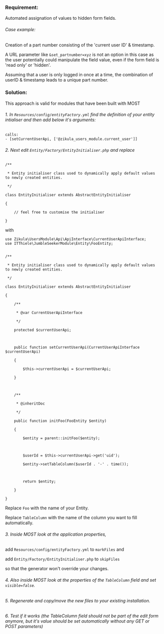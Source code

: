 ### Requirement:

Automated assignation of values to hidden form fields.

###### Case example:

Creation of a part number consisting of the 'current user ID' & timestamp.

A URL parameter like `&set_partnumber=xyz` is not an option in this case as the user potentially could manipulate the field value, even if the form field is 'read only' or 'hidden'.

Assuming that a user is only logged in once at a time, the combination of userID & timestamp leads to a unique part number.

### Solution:

This approach is valid for modules that have been built with MOST

###### 1. In `Resources/config/entityFactory.yml` find the definition of your entity intialiser and then add below it's arguments:

```
calls:
- [setCurrentUserApi, ['@zikula_users_module.current_user']]
```


###### 2. Next edit `Entity/Factory/EntityInitialiser.php` and replace
```
/**

 * Entity initialiser class used to dynamically apply default values to newly created entities.

 */

class EntityInitialiser extends AbstractEntityInitialiser

{

    // feel free to customise the initialiser

}
```

with

```
use Zikula\UsersModule\Api\ApiInterface\CurrentUserApiInterface;
use ITThiele\JumbleSeekerModule\Entity\FooEntity;


/**

 * Entity initialiser class used to dynamically apply default values to newly created entities.

 */

class EntityInitialiser extends AbstractEntityInitialiser

{

    /**

     * @var CurrentUserApiInterface

     */

    protected $currentUserApi;



    public function setCurrentUserApi(CurrentUserApiInterface $currentUserApi)

    {

        $this->currentUserApi = $currentUserApi;

    }



    /**

     * @inheritDoc

     */

    public function initFoo(FooEntity $entity)

    {

        $entity = parent::initFoo($entity);



        $userId = $this->currentUserApi->get('uid');

        $entity->setTableColumn($userId . '-' . time());



        return $entity;

    }

}
```

Replace `Foo` with the name of your Entity.

Replace `TableColumn` with the name of the column you want to fill automatically.

###### 3. Inside MOST look at the application properties,

add `Resources/config/entityFactory.yml` to `markFiles` and

add `Entity/Factory/EntityInitialiser.php` to `skipFiles`

so that the generator won't override your changes.

###### 4. Also inside MOST look at the properties of the `TableColumn` field and set `visible=false`.

###### 5. Regenerate and copy/move the new files to your existing installation.

###### 6. Test if it works (the TableColumn field should not be part of the edit form anymore, but it's value should be set automatically without any GET or POST parameters)
